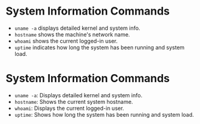 # System Information Commands

- `uname -a` displays detailed kernel and system info.
- `hostname` shows the machine's network name.
- `whoami` shows the current logged-in user.
- `uptime` indicates how long the system has been running and system load.


# System Information Commands

- `uname -a`: Displays detailed kernel and system info.
- `hostname`: Shows the current system hostname.
- `whoami`: Displays the current logged-in user.
- `uptime`: Shows how long the system has been running and system load.
